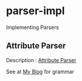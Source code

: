# parser-impl

Implementing Parsers

## Attribute Parser

  Description : [Attribute Parser](https://www.hackerrank.com/challenges/attribute-parser/problem)
  
  See at [My Blog](http://x0r1729.ezyro.com/cp/51/11/14/328/attribute-parser-hackerrank/) for grammar
